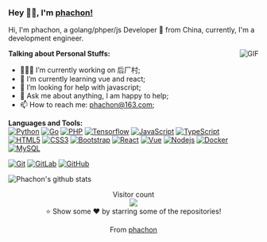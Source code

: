 ### Hey 👋🏽, I'm [phachon!](https://github.com/phachon) 

Hi, I'm phachon, a golang/phper/js Developer 🚀 from China, currently, I'm a development engineer.

<img align="right" alt="GIF" src="https://media.giphy.com/media/iIqmM5tTjmpOB9mpbn/giphy.gif" />
  
**Talking about Personal Stuffs:**

- 👨🏽‍💻 I’m currently working on 后厂村;
- 🌱 I’m currently learning vue and react; 
- 🤔 I’m looking for help with javascript;
- 💬 Ask me about anything, I am happy to help;
- 📫 How to reach me: phachon@163.com;

**Languages and Tools:**  
[![Python](https://img.shields.io/badge/-Python-black?style=flat&logo=python&link=https://github.com/phachon)](https://github.com/phachon) 
[![Go](https://img.shields.io/badge/Go-blue?style=flat&logo=go&logoColor=white&link=https://github.com/phachon)](https://github.com/phachon) 
[![PHP](https://img.shields.io/badge/Php-black?style=flat&logo=php&logoColor=white&link=https://github.com/phachon)](https://github.com/phachon) 
[![Tensorflow](https://img.shields.io/badge/-Tensorflow-gray?style=flat&logo=tensorflow&link=https://github.com/phachon)](https://github.com/phachon) 
[![JavaScript](https://img.shields.io/badge/-JavaScript-black?style=flat&logo=javascript&link=https://github.com/phachon)](https://github.com/phachon) 
[![TypeScript](https://img.shields.io/badge/-TypeScript-007ACC?style=flat&logo=typescript&link=https://github.com/phachon)](https://github.com/phachon)  
[![HTML5](https://img.shields.io/badge/-HTML5-E34F26?style=flat&logo=html5&logoColor=white&link=https://github.com/phachon)](https://github.com/phachon) 
[![CSS3](https://img.shields.io/badge/-CSS3-1572B6?style=flat&logo=css3&link=https://github.com/phachon)](https://github.com/phachon) 
[![Bootstrap](https://img.shields.io/badge/-Bootstrap-563D7C?style=flat&logo=bootstrap&link=https://github.com/phachon)](https://github.com/phachon) 
[![React](https://img.shields.io/badge/-React-black?style=flat&logo=react&link=https://github.com/phachon)](https://github.com/phachon) 
[![Vue](https://img.shields.io/badge/-Vue-black?style=flat&logo=vue.js&link=https://github.com/phachon)](https://github.com/phachon) 
[![Nodejs](https://img.shields.io/badge/-Nodejs-black?style=flat&logo=Node.js&link=https://github.com/phachon)](https://github.com/phachon) 
[![Docker](https://img.shields.io/badge/-Docker-black?style=flat&logo=docker&link=https://github.com/phachon)](https://github.com/phachon) 
[![MySQL](https://img.shields.io/badge/-MySQL-black?style=flat&logo=mysql&link=https://github.com/phachon)](https://github.com/phachon)

[![Git](https://img.shields.io/badge/-Git-black?style=flat&logo=git&link=https://github.com/phachon)](https://github.com/phachon) 
[![GitLab](https://img.shields.io/badge/-GitLab-FCA121?style=flat&logo=gitlab&link=https://github.com/phachon)](https://gitlab.com/phachon) 
[![GitHub](https://img.shields.io/badge/-GitHub-181717?style=flat&logo=github&link=https://github.com/phachon)](https://github.com/phachon)

![Phachon's github stats](https://github-readme-stats.vercel.app/api?username=phachon&show_icons=true&hide_border=true)

<p align="center"> 
  Visitor count<br>
  <img src="https://profile-counter.glitch.me/phachon/count.svg" />
  <br/>⭐️ Show some ❤️ by starring some of the repositories!
</p>
<p align="center">
  From <a href="https://github.com/phachon">phachon</a>
</p>
